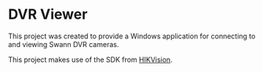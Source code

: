 # DVR Viewer
This project was created to provide a Windows application for connecting to and viewing Swann DVR cameras.

This project makes use of the SDK from [HIKVision](https://www.hikvision.com/en/support/download/sdk/).